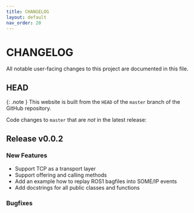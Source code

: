 ```yaml
---
title: CHANGELOG
layout: default
nav_order: 20
---
```


# CHANGELOG

All notable user-facing changes to this project are documented in this file.

<!--
{: .highlight }
The project underwent a major maintenance shift in March 2022.
-->

## HEAD

{: .note }
This website is built from the `HEAD` of the `master` branch of the GitHub repository.

Code changes to `master` that are *not* in the latest release:

## Release v0.0.2
### New Features

- Support TCP as a transport layer
- Support offering and calling methods
- Add an example how to replay ROS1 bagfiles into SOME/IP events
- Add docstrings for all public classes and functions

### Bugfixes

